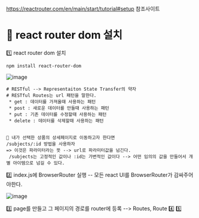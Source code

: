 https://reactrouter.com/en/main/start/tutorial#setup 참조사이트

# 🥭 react router dom 설치

1️⃣ react router dom 설치

```
npm install react-router-dom
```

![image](https://github.com/hyunju960429/React/assets/145514544/5d734217-f0ec-41fd-a39e-dc6cfc73c8a0)

```
# RESTful --> Representaiton State Transfer의 약자
# RESTful Routes는 url 패턴을 말한다.
 * get : 데이터를 가져올때 사용하는 패턴
 * post : 새로운 데이터를 만들때 사용하는 패턴
 * put : 기존 데이터를 수정할때 사용하는 패턴
 * delete : 데이터를 삭제할때 사용하는 패턴


🍌 내가 선택한 상품의 상세페이지로 이동하고자 한다면
/subjects/:id 방법을 사용하자
=> 이것은 파라미터라는 뜻 --> url로 파라미터값을 넘긴다.
 /subjects는 고정적인 값이나 :id는 가변적인 값이다 --> 어떤 임의의 값을 만들어서 개별 아이템으로 넘길 수 있다.
```


2️⃣ index.js에 BrowserRouter 실행
-- 모든 react UI를 BrowserRouter가 감싸주어야한다.

![image](https://github.com/hyunju960429/React/assets/145514544/e805ed27-d98f-4d34-9385-2e4e0583681e)


3️⃣ page를 만들고 그 페이지의 경로를 router에 등록 --> Routes, Route
4️⃣
5️⃣


